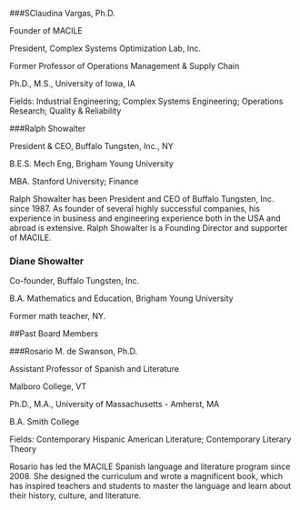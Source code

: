 ###SClaudina Vargas, Ph.D.

Founder of MACILE

President, Complex Systems Optimization Lab, Inc.

Former Professor of Operations Management & Supply Chain

Ph.D., M.S., University of Iowa, IA

Fields: Industrial Engineering; Complex Systems Engineering; Operations Research; Quality & Reliability

###Ralph Showalter

President & CEO, Buffalo Tungsten, Inc., NY

B.E.S. Mech Eng, Brigham Young University

MBA. Stanford University; Finance

Ralph Showalter has been President and CEO of Buffalo Tungsten, Inc. since 1987. As founder of several highly successful companies, his experience in business and engineering experience both in the USA and abroad is extensive. Ralph Showalter is a Founding Director and supporter of MACILE.

### Diane Showalter

Co-founder, Buffalo Tungsten, Inc.

B.A. Mathematics and Education, Brigham Young University

Former math teacher, NY.


##Past Board Members

###Rosario M. de Swanson, Ph.D.

Assistant Professor of Spanish and Literature

Malboro College, VT

Ph.D., M.A., University of Massachusetts - Amherst, MA

B.A. Smith College

Fields: Contemporary Hispanic American Literature; Contemporary Literary Theory

Rosario has led the MACILE Spanish language and literature program since 2008. She designed the curriculum and wrote a magnificent book, which has inspired teachers and students to master the language and learn about their history, culture, and literature.